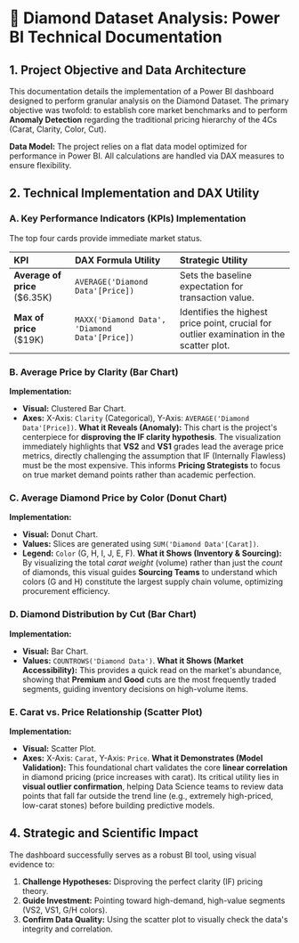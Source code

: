 # 💎 Diamond Dataset Analysis: Power BI Technical Documentation

## 1. Project Objective and Data Architecture

This documentation details the implementation of a Power BI dashboard designed to perform granular analysis on the Diamond Dataset. The primary objective was twofold: to establish core market benchmarks and to perform **Anomaly Detection** regarding the traditional pricing hierarchy of the 4Cs (Carat, Clarity, Color, Cut).

**Data Model:** The project relies on a flat data model optimized for performance in Power BI. All calculations are handled via DAX measures to ensure flexibility.

## 2. Technical Implementation and DAX Utility

### A. Key Performance Indicators (KPIs) Implementation
The top four cards provide immediate market status.

| KPI | DAX Formula Utility | Strategic Utility |
| :--- | :--- | :--- |
| **Average of price** ($6.35K) | `AVERAGE('Diamond Data'[Price])` | Sets the baseline expectation for transaction value. |
| **Max of price** ($19K) | `MAXX('Diamond Data', 'Diamond Data'[Price])` | Identifies the highest price point, crucial for outlier examination in the scatter plot. |

### B. Average Price by Clarity (Bar Chart)
**Implementation:**
* **Visual:** Clustered Bar Chart.
* **Axes:** X-Axis: `Clarity` (Categorical), Y-Axis: `AVERAGE('Diamond Data'[Price])`.
**What it Reveals (Anomaly):** This chart is the project's centerpiece for **disproving the IF clarity hypothesis**. The visualization immediately highlights that **VS2** and **VS1** grades lead the average price metrics, directly challenging the assumption that IF (Internally Flawless) must be the most expensive. This informs **Pricing Strategists** to focus on true market demand points rather than academic perfection.

### C. Average Diamond Price by Color (Donut Chart)
**Implementation:**
* **Visual:** Donut Chart.
* **Values:** Slices are generated using `SUM('Diamond Data'[Carat])`.
* **Legend:** `Color` (G, H, I, J, E, F).
**What it Shows (Inventory & Sourcing):** By visualizing the total *carat weight* (volume) rather than just the *count* of diamonds, this visual guides **Sourcing Teams** to understand which colors (G and H) constitute the largest supply chain volume, optimizing procurement efficiency.

### D. Diamond Distribution by Cut (Bar Chart)
**Implementation:**
* **Visual:** Bar Chart.
* **Values:** `COUNTROWS('Diamond Data')`.
**What it Shows (Market Accessibility):** This provides a quick read on the market's abundance, showing that **Premium** and **Good** cuts are the most frequently traded segments, guiding inventory decisions on high-volume items.

### E. Carat vs. Price Relationship (Scatter Plot)
**Implementation:**
* **Visual:** Scatter Plot.
* **Axes:** X-Axis: `Carat`, Y-Axis: `Price`.
**What it Demonstrates (Model Validation):** This foundational chart validates the core **linear correlation** in diamond pricing (price increases with carat). Its critical utility lies in **visual outlier confirmation**, helping Data Science teams to review data points that fall far outside the trend line (e.g., extremely high-priced, low-carat stones) before building predictive models.

## 4. Strategic and Scientific Impact

The dashboard successfully serves as a robust BI tool, using visual evidence to:
1.  **Challenge Hypotheses:** Disproving the perfect clarity (IF) pricing theory.
2.  **Guide Investment:** Pointing toward high-demand, high-value segments (VS2, VS1, G/H colors).
3.  **Confirm Data Quality:** Using the scatter plot to visually check the data's integrity and correlation.

